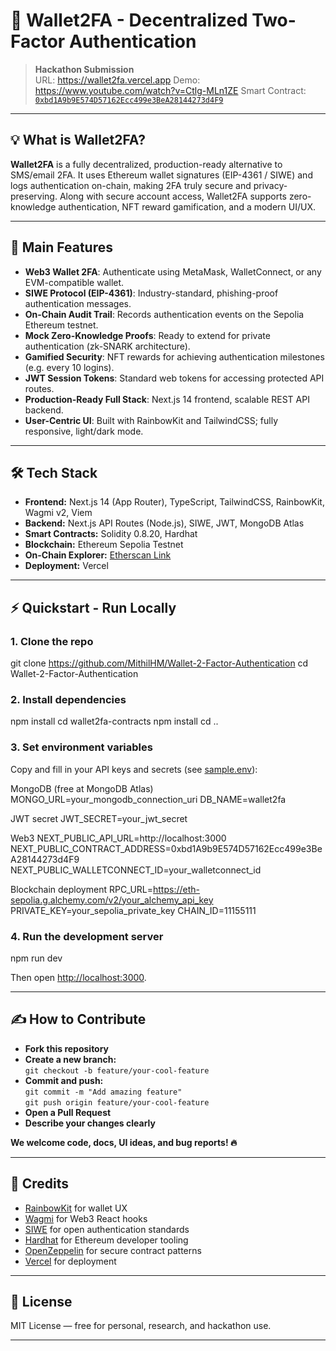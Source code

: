 # 🔐 Wallet2FA - Decentralized Two-Factor Authentication

> **Hackathon Submission**  
> URL: https://wallet2fa.vercel.app
> Demo: https://www.youtube.com/watch?v=Ctlg-MLn1ZE
> Smart Contract: [`0xbd1A9b9E574D57162Ecc499e3BeA28144273d4F9`](https://sepolia.etherscan.io/address/0xbd1A9b9E574D57162Ecc499e3BeA28144273d4F9)

---

## 💡 What is Wallet2FA?

**Wallet2FA** is a fully decentralized, production-ready alternative to SMS/email 2FA. It uses Ethereum wallet signatures (EIP-4361 / SIWE) and logs authentication on-chain, making 2FA truly secure and privacy-preserving. Along with secure account access, Wallet2FA supports zero-knowledge authentication, NFT reward gamification, and a modern UI/UX.

---

## 🚀 Main Features

- **Web3 Wallet 2FA**: Authenticate using MetaMask, WalletConnect, or any EVM-compatible wallet.
- **SIWE Protocol (EIP-4361)**: Industry-standard, phishing-proof authentication messages.
- **On-Chain Audit Trail**: Records authentication events on the Sepolia Ethereum testnet.
- **Mock Zero-Knowledge Proofs**: Ready to extend for private authentication (zk-SNARK architecture).
- **Gamified Security**: NFT rewards for achieving authentication milestones (e.g. every 10 logins).
- **JWT Session Tokens**: Standard web tokens for accessing protected API routes.
- **Production-Ready Full Stack**: Next.js 14 frontend, scalable REST API backend.
- **User-Centric UI**: Built with RainbowKit and TailwindCSS; fully responsive, light/dark mode.

---

## 🛠 Tech Stack

- **Frontend:** Next.js 14 (App Router), TypeScript, TailwindCSS, RainbowKit, Wagmi v2, Viem
- **Backend:** Next.js API Routes (Node.js), SIWE, JWT, MongoDB Atlas
- **Smart Contracts:** Solidity 0.8.20, Hardhat
- **Blockchain:** Ethereum Sepolia Testnet
- **On-Chain Explorer:** [Etherscan Link](https://sepolia.etherscan.io/address/0xbd1A9b9E574D57162Ecc499e3BeA28144273d4F9)
- **Deployment:** Vercel

---

## ⚡️ Quickstart - Run Locally

### 1. **Clone the repo**

git clone https://github.com/MithilHM/Wallet-2-Factor-Authentication
cd Wallet-2-Factor-Authentication


### 2. **Install dependencies**

npm install
cd wallet2fa-contracts
npm install
cd ..


### 3. **Set environment variables**

Copy and fill in your API keys and secrets (see [sample.env](.env.example)):

MongoDB (free at MongoDB Atlas)
MONGO_URL=your_mongodb_connection_uri
DB_NAME=wallet2fa

JWT secret
JWT_SECRET=your_jwt_secret

Web3
NEXT_PUBLIC_API_URL=http://localhost:3000
NEXT_PUBLIC_CONTRACT_ADDRESS=0xbd1A9b9E574D57162Ecc499e3BeA28144273d4F9
NEXT_PUBLIC_WALLETCONNECT_ID=your_walletconnect_id

Blockchain deployment
RPC_URL=https://eth-sepolia.g.alchemy.com/v2/your_alchemy_api_key
PRIVATE_KEY=your_sepolia_private_key
CHAIN_ID=11155111


### 4. **Run the development server**

npm run dev


Then open [http://localhost:3000](http://localhost:3000).

---

## ✍️ How to Contribute

- **Fork this repository**
- **Create a new branch:**  
  `git checkout -b feature/your-cool-feature`
- **Commit and push:**  
  `git commit -m "Add amazing feature"`  
  `git push origin feature/your-cool-feature`
- **Open a Pull Request**  
- **Describe your changes clearly**

**We welcome code, docs, UI ideas, and bug reports! 🔥**

---

## 🙏 Credits

- [RainbowKit](https://rainbowkit.com/) for wallet UX
- [Wagmi](https://wagmi.sh/) for Web3 React hooks
- [SIWE](https://login.xyz/) for open authentication standards
- [Hardhat](https://hardhat.org/) for Ethereum developer tooling
- [OpenZeppelin](https://openzeppelin.com/) for secure contract patterns
- [Vercel](https://vercel.com/) for deployment

---

## 📄 License

MIT License — free for personal, research, and hackathon use.

---

